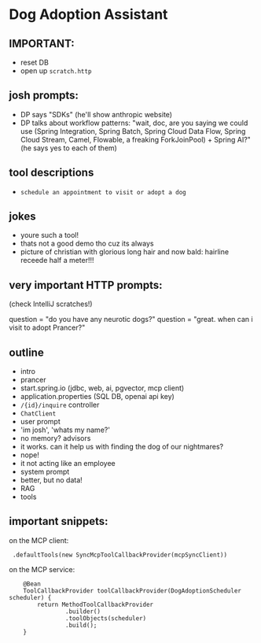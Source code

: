 # Dog Adoption Assistant

## IMPORTANT:

- reset DB 
- open up `scratch.http`

## josh prompts: 
- DP says "SDKs" (he'll show anthropic website)
- DP talks about workflow patterns: "wait, doc, are you saying we could use (Spring Integration, Spring Batch, Spring Cloud Data Flow, Spring Cloud Stream, Camel, Flowable, a freaking ForkJoinPool) + Spring AI?" (he says yes to each of them)

## tool descriptions
- `schedule an appointment to visit or adopt a dog`



## jokes 

- youre such a tool! 
- thats not a good demo tho cuz its always 
- picture of christian with glorious long hair and now bald: hairline receede half a meter!!!

## very important HTTP prompts:

(check IntelliJ scratches!)

question = "do you have any neurotic dogs?"
question = "great. when can i visit to adopt Prancer?"


## outline 

- intro 
- prancer
- start.spring.io  (jdbc, web, ai, pgvector, mcp client)
- application.properties (SQL DB, openai api key)
- `/{id}/inquire` controller 
- `ChatClient` 
- user prompt
- 'im josh', 'whats my name?'
- no memory? advisors 
- it works. can it help us with finding the dog of our nightmares?
- nope! 
- it not acting like an employee
- system prompt 
- better, but no data! 
- RAG
- tools 


## important snippets:

on the MCP client:
```
 .defaultTools(new SyncMcpToolCallbackProvider(mcpSyncClient))
```

on the MCP service:
```
    @Bean
    ToolCallbackProvider toolCallbackProvider(DogAdoptionScheduler scheduler) {
        return MethodToolCallbackProvider
                .builder()
                .toolObjects(scheduler)
                .build();
    }
```


